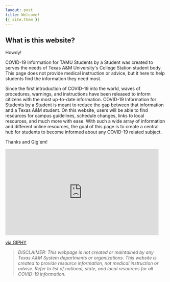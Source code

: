 ```yaml
---
layout: post
title: Welcome!
{{ site.them }}
---
```


## What is this website?

Howdy!

COVID-19 Information for TAMU Students by a Student was created to serves the needs of Texas A&M University's College Station student body. This page does not provide medical instruction or advice, but it here to help students find the information they need most. 

Since the first introduction of COVID-19 into the world, waves of procedures, warnings, and instructions have been released to inform citizens with the most up-to-date information. COVID-19 Information for Students by a Student is meant to reduce the gap between that information and a Texas A&M student. On this website, users will be able to find resources for campus guidelines, schedule changes, links to local resources, and much more with ease. With such a wide array of information and different online resources, the goal of this page is to create a central hub for students to become informed about any COVID-19 related subject.

Thanks and Gig'em!

<iframe src="https://giphy.com/embed/5jWfG61gJtSSOrueSD" width="480" height="270" frameBorder="0" class="giphy-embed" allowFullScreen></iframe><p><a href="https://giphy.com/gifs/tamu-happy-cute-5jWfG61gJtSSOrueSD">via GIPHY</a></p>

> *DISCLAIMER: This webpage is not created or maintained by any Texas A&M System departments or organizations. This website is created to provide resource information, not medical instruction or advise. Refer to list of national, state, and local resources for all COVID-19 information.*
